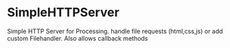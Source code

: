 # SimpleHTTPServer
Simple HTTP Server for Processing. handle file requests (html,css,js) or add custom Filehandler. Also allows callback methods 
